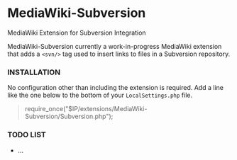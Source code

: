 MediaWiki-Subversion
====================

MediaWiki Extension for Subversion Integration

MediaWiki-Subversion currently a work-in-progress MediaWiki extension that adds
a `<svn/>` tag used to insert links to files in a Subversion repository.

### INSTALLATION

No configuration other than including the extension is required.  Add a line
like the one below to the bottom of your `LocalSettings.php` file.

> require_once("$IP/extensions/MediaWiki-Subversion/Subversion.php");

### TODO LIST
* ...
